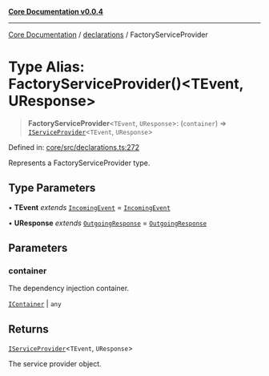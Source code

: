 [**Core Documentation v0.0.4**](../../README.md)

***

[Core Documentation](../../modules.md) / [declarations](../README.md) / FactoryServiceProvider

# Type Alias: FactoryServiceProvider()\<TEvent, UResponse\>

> **FactoryServiceProvider**\<`TEvent`, `UResponse`\>: (`container`) => [`IServiceProvider`](../interfaces/IServiceProvider.md)\<`TEvent`, `UResponse`\>

Defined in: [core/src/declarations.ts:272](https://github.com/stonemjs/core/blob/e4675fc5d1a8e120fdb4d54e226a2496fdda3681/src/declarations.ts#L272)

Represents a FactoryServiceProvider type.

## Type Parameters

• **TEvent** *extends* [`IncomingEvent`](../../events/IncomingEvent/classes/IncomingEvent.md) = [`IncomingEvent`](../../events/IncomingEvent/classes/IncomingEvent.md)

• **UResponse** *extends* [`OutgoingResponse`](../../events/OutgoingResponse/classes/OutgoingResponse.md) = [`OutgoingResponse`](../../events/OutgoingResponse/classes/OutgoingResponse.md)

## Parameters

### container

The dependency injection container.

[`IContainer`](IContainer.md) | `any`

## Returns

[`IServiceProvider`](../interfaces/IServiceProvider.md)\<`TEvent`, `UResponse`\>

The service provider object.
